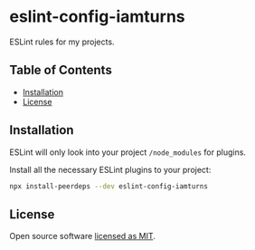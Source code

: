 # eslint-config-iamturns

ESLint rules for my projects.

## Table of Contents

<!-- START doctoc generated TOC please keep comment here to allow auto update -->
<!-- DON'T EDIT THIS SECTION, INSTEAD RE-RUN doctoc TO UPDATE -->

- [Installation](#installation)
- [License](#license)

<!-- END doctoc generated TOC please keep comment here to allow auto update -->

## Installation

ESLint will only look into your project `/node_modules` for plugins.

Install all the necessary ESLint plugins to your project:

```bash
npx install-peerdeps --dev eslint-config-iamturns
```

## License

Open source software [licensed as MIT](https://github.com/iamturns/iamturns-scripts/blob/master/LICENSE).
